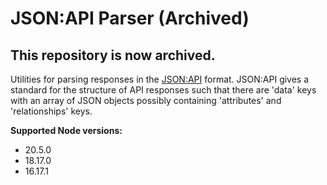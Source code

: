 # JSON:API Parser (Archived)

## This repository is now archived.

Utilities for parsing responses in the [JSON:API](https://jsonapi.org/) format.
JSON:API gives a standard for the structure of  API responses such that there are 'data' keys with an 
array of JSON objects possibly containing 'attributes' and 'relationships' keys.

**Supported Node versions:**
- 20.5.0
- 18.17.0
- 16.17.1


